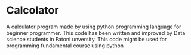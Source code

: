 # Calcolator
A calculator program made by using python programming language for beginner programmer. This code has been written and improved by Data science students in Fatoni unversity. This code might be used for programming fundamental course using python
